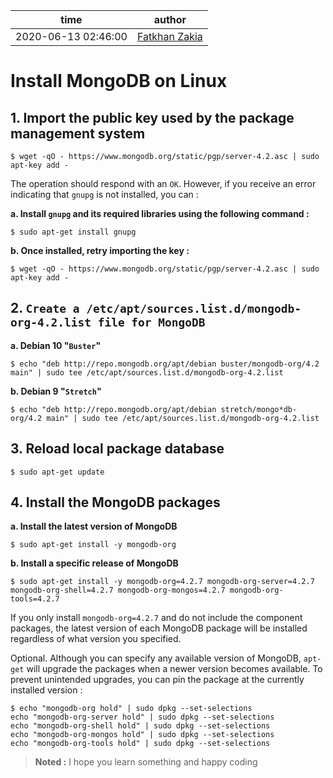 time | author
-|-
2020-06-13 02:46:00 | [Fatkhan Zakia](https://github.com/FatkhanZakia)

# Install MongoDB on Linux


## 1. Import the public key used by the package management system
```
$ wget -qO - https://www.mongodb.org/static/pgp/server-4.2.asc | sudo apt-key add -
``` 
The operation should respond with an `OK`. However, if you receive an error indicating that `gnupg` is not installed, you can : 

**a. Install `gnupg` and its required libraries using the following command :**
```
$ sudo apt-get install gnupg
``` 
**b. Once installed, retry importing the key :**
```
$ wget -qO - https://www.mongodb.org/static/pgp/server-4.2.asc | sudo apt-key add -
``` 


## 2. `Create a /etc/apt/sources.list.d/mongodb-org-4.2.list file for MongoDB`
   
**a. Debian 10 "`Buster`"**
```
$ echo "deb http://repo.mongodb.org/apt/debian buster/mongodb-org/4.2 main" | sudo tee /etc/apt/sources.list.d/mongodb-org-4.2.list
``` 
**b. Debian 9 "`Stretch`"**
```
$ echo "deb http://repo.mongodb.org/apt/debian stretch/mongo*db-org/4.2 main" | sudo tee /etc/apt/sources.list.d/mongodb-org-4.2.list
``` 


## 3. Reload local package database
```
$ sudo apt-get update
``` 
## 4. Install the MongoDB packages
   
**a. Install the latest version of MongoDB**
```
$ sudo apt-get install -y mongodb-org
``` 
**b. Install a specific release of MongoDB**
```
$ sudo apt-get install -y mongodb-org=4.2.7 mongodb-org-server=4.2.7 mongodb-org-shell=4.2.7 mongodb-org-mongos=4.2.7 mongodb-org-tools=4.2.7
``` 


If you only install `mongodb-org=4.2.7` and do not include the component packages, the latest version of each MongoDB package will be installed regardless of what version you specified.

Optional. Although you can specify any available version of MongoDB, `apt-get` will upgrade the packages when a newer version becomes available. To prevent unintended upgrades, you can pin the package at the currently installed version :
```
$ echo "mongodb-org hold" | sudo dpkg --set-selections
echo "mongodb-org-server hold" | sudo dpkg --set-selections
echo "mongodb-org-shell hold" | sudo dpkg --set-selections
echo "mongodb-org-mongos hold" | sudo dpkg --set-selections
echo "mongodb-org-tools hold" | sudo dpkg --set-selections
``` 

> **Noted :**
> I hope you learn something and happy coding

